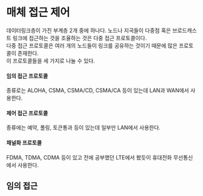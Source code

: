 # 매체 접근 제어

데이터링크층이 가진 부계층 2개 중에 하나다. 노드나 지국들이 다중점 혹은 브로드캐스트 링크에 접근하는 것을 조율하는 것은 다중 접근 프로토콜이다.<br>
다중 접근 프로토콜은 여러 개의 노드들이 링크를 공유하는 것이기 때문에 많은 프로토콜이 존재한다.<br>
이 프로토콜들을 세 가지로 나눌 수 있다.<br>

#### 임의 접근 프로토콜 
종류로는 ALOHA, CSMA, CSMA/CD, CSMA/CA 등이 있는데 LAN과 WAN에서 사용한다.

#### 제어 접근 프로토콜
종류에는 예약, 폴링, 토큰통과 등이 있는데 일부만 LAN에서 사용한다.

#### 채널화 프로토콜
FDMA, TDMA, CDMA 등이 있고 전에 공부했던 LTE에서 봤듯이 휴대전화 무선통신에서 사용한다.

## 임의 접근
